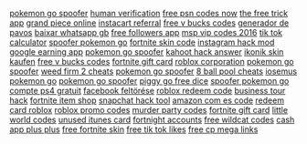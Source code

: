 <a href="https://lookerstudio.google.com/reporting/5023120b-f1f6-4659-907e-90522863ef98/page/DjD">pokemon go spoofer</a>
<a href="https://lookerstudio.google.com/reporting/e9455c6f-0476-4e87-9b51-327a79e7790b/page/HWT9C">human verification</a>
<a href="https://lookerstudio.google.com/reporting/10ccfae5-722d-4053-a1d6-c26ddc2c7213/page/DjD">free psn codes now</a>
<a href="https://lookerstudio.google.com/reporting/05692cd0-ddc9-4322-8e9e-37cc54e3d955/page/SMnDD">the free trick app</a>
<a href="https://lookerstudio.google.com/reporting/0a9ec044-12cc-40c2-815c-a350c2d67b2e/page/DjD">grand piece online</a>
<a href="https://lookerstudio.google.com/reporting/27b21b06-c1b5-4839-917a-fa15dc7f6b4a/page/7wwAD">instacart referral</a>
<a href="https://lookerstudio.google.com/reporting/75fa1c16-d72e-4152-8882-347825e90b25/page/DjD">free v bucks codes</a>
<a href="https://lookerstudio.google.com/reporting/c9d9a8ec-9596-48fe-9c13-e647a2f1fb8e/page/DjD">generador de pavos</a>
<a href="https://lookerstudio.google.com/reporting/add6d901-831c-4985-a458-f1894d09e98c/page/DjD">baixar whatsapp gb</a>
<a href="https://lookerstudio.google.com/s/j8suisI6LiA">free followers app</a>
<a href="https://lookerstudio.google.com/reporting/e3d8b8c3-2502-425e-a2d6-541171bcbf1c/page/DjD">msp vip codes 2016</a>
<a href="https://lookerstudio.google.com/reporting/5794865f-7fc9-44cc-9b73-a9e005192443/page/OD2AD">tik tok calculator</a>
<a href="https://lookerstudio.google.com/reporting/da83dfe7-e635-47d3-8fa9-1a7b8920da19/page/DjD">spoofer pokemon go</a>
<a href="https://lookerstudio.google.com/reporting/4b119c2f-39ea-4a1b-b50c-cfcda4a7e333/page/DjD">fortnite skin code</a>
<a href="https://lookerstudio.google.com/reporting/dce51666-78b8-4a13-a245-06d23714e09b/page/DjD">instagram hack mod</a>
<a href="https://lookerstudio.google.com/reporting/0855f57f-02d3-43a3-9c02-577718ab54bb/page/DjD">google earning app</a>
<a href="https://lookerstudio.google.com/reporting/1a3bc3e0-023b-46b5-a0d8-f04cf6d51d4d?s=r4zuLLG6ik0">pokemon go spoofer</a>
<a href="https://lookerstudio.google.com/reporting/e7d81a5a-cd48-4096-920c-c12d783f997c/page/49pDD">kahoot hack answer</a>
<a href="https://lookerstudio.google.com/reporting/4123992f-52fa-48e8-aade-482b43684310?s=pR9m9U_jFlA">ikonik skin kaufen</a>
<a href="https://lookerstudio.google.com/reporting/80343a80-6299-4285-80d1-a8b39067149e/page/DjD">free v bucks codes</a>
<a href="https://lookerstudio.google.com/reporting/0a4df31f-8ab2-4d50-bf76-804a5977b75b?s=iQvKJddJCIk">fortnite gift card</a>
<a href="https://lookerstudio.google.com/s/oy3yY6mmlG8">roblox corporation</a>
<a href="https://lookerstudio.google.com/reporting/71d68b50-0de8-4de0-98d1-e1bd31476438/page/DjD">pokemon go spoofer</a>
<a href="https://lookerstudio.google.com/s/jz_y0x6G9Uw">weed firm 2 cheats</a>
<a href="https://lookerstudio.google.com/reporting/0c02bc2e-b66c-43de-b892-6737c879d68a/page/DjD">pokemon go spoofer</a>
<a href="https://lookerstudio.google.com/s/nocqqxwIKVM">8 ball pool cheats</a>
<a href="https://lookerstudio.google.com/reporting/1bf13c5b-06ff-43c9-90f6-d6ded09e0caf/page/DjD">iosemus pokemon go</a>
<a href="https://lookerstudio.google.com/reporting/5c5776b2-c32b-43d3-9ef2-4748eb024a80/page/DjD">pokemon go spoofer</a>
<a href="https://lookerstudio.google.com/s/pCkPDh-_XAA">piggy go free dice</a>
<a href="https://lookerstudio.google.com/reporting/18befc6d-b97a-4c8b-a6ed-e74bd7220c2f?s=slDimdk_ODw">spoofer pokemon go</a>
<a href="https://lookerstudio.google.com/reporting/2a6f751d-77ce-41fa-a2f1-d9e1756a3286/page/DjD">compte ps4 gratuit</a>
<a href="https://lookerstudio.google.com/reporting/1abc107a-b5b6-4c81-bd3f-a121d4838545/page/DjD">facebook feltörése</a>
<a href="https://lookerstudio.google.com/s/ucps6bZJpUk">roblox redeem code</a>
<a href="https://lookerstudio.google.com/s/v2kA734pxHk">business tour hack</a>
<a href="https://lookerstudio.google.com/reporting/3ab52923-3161-4835-899a-162bb9e720dc/page/DjD">fortnite item shop</a>
<a href="https://lookerstudio.google.com/reporting/19810da6-b0a4-43b8-b08b-7d4821cd7d00/page/DjD">snapchat hack tool</a>
<a href="https://lookerstudio.google.com/reporting/816b24e4-8ebc-4391-a310-45465ab48cb7/page/DjD">amazon com es code</a>
<a href="https://lookerstudio.google.com/reporting/02b899cb-f2b1-4aee-a139-2698b14a5028/page/DjD">redeem card roblox</a>
<a href="https://lookerstudio.google.com/s/v2pQG-mBTlQ">roblox promo codes</a>
<a href="https://lookerstudio.google.com/reporting/03fd3ad5-ef25-4394-8328-0e5da23e03f6/page/DjD">murder party codes</a>
<a href="https://lookerstudio.google.com/reporting/19c67dde-0097-4b71-a173-5b54d82f8d0e?s=oJrtR30uO5g">fortnite gift card</a>
<a href="https://lookerstudio.google.com/reporting/e95b2ba7-4d31-4107-bef3-06db23e5824c/page/SKW9C">little world codes</a>
<a href="https://lookerstudio.google.com/reporting/347b3381-5996-42f2-9947-cd0d11ac620d/page/DjD">unused itunes card</a>
<a href="https://lookerstudio.google.com/reporting/0535401c-1a6f-4bd1-91a2-51bbec841f25/page/DjD">fortnight accounts</a>
<a href="https://lookerstudio.google.com/reporting/001700f0-7893-4bea-8b81-71ac943bbc18/page/ZIgDD">free wildcat codes</a>
<a href="https://lookerstudio.google.com/reporting/0691ca3d-23a6-4482-b5b7-3d69b1f0a03a/page/fWgDD">cash app plus plus</a>
<a href="https://lookerstudio.google.com/reporting/27ff49cc-c451-4374-a6e9-51ae0250f014/page/s4fDD">free fortnite skin</a>
<a href="https://lookerstudio.google.com/reporting/284b4d32-4b1e-45e7-98fa-9a8e6586a7a4/page/qgTDD">free tik tok likes</a>
<a href="https://lookerstudio.google.com/reporting/291ebdd0-a409-49ef-8a6c-f63fefa108ab/page/7BqDD">free cp mega links</a>
